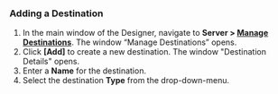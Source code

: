 
### Adding a Destination

1. In the main window of the Designer, navigate to **Server > [Manage Destinations](../managing-destinations)**. The window “Manage Destinations” opens.
2. Click **[Add]** to create a new destination. The window "Destination Details" opens.
3. Enter a **Name** for the destination.
4. Select the destination **Type** from the drop-down-menu.